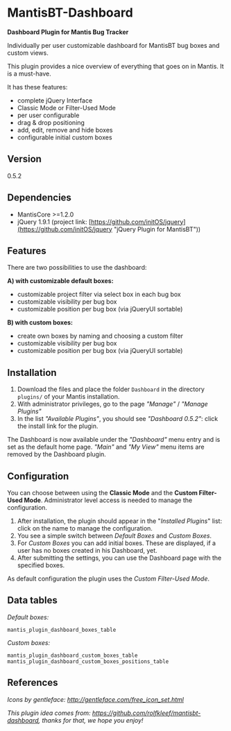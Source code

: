 MantisBT-Dashboard
==================

**Dashboard Plugin for Mantis Bug Tracker**

Individually per user customizable dashboard for MantisBT bug boxes and custom views.

This plugin provides a nice overview of everything that goes on in Mantis. It is a must-have.

It has these features:

- complete jQuery Interface
- Classic Mode or Filter-Used Mode
- per user configurable
- drag & drop positioning
- add, edit, remove and hide boxes
- configurable initial custom boxes

Version
-------

0.5.2

Dependencies
------------

- MantisCore >=1.2.0 
- jQuery 1.9.1 (project link: [https://github.com/initOS/jquery](https://github.com/initOS/jquery "jQuery Plugin for MantisBT"))

Features
----------

There are two possibilities to use the dashboard:
 
__A) with customizable default boxes:__
 
- customizable project filter via select box in each bug box  
- customizable visibility per bug box  
- customizable position per bug box (via jQueryUI sortable)  
		
__B) with custom boxes:__
 
- create own boxes by naming and choosing a custom filter  
- customizable visibility per bug box  
- customizable position per bug box (via jQueryUI sortable)  

Installation
------------

1. Download the files and place the folder `Dashboard` in the directory `plugins/` of your Mantis installation. 
2. With administrator privileges, go to the page *"Manage"* / *"Manage Plugins"*
3. In the list *"Available Plugins"*, you should see *"Dashboard 0.5.2"*: click the install link for the plugin.

The Dashboard is now available under the *"Dashboard"* menu entry and is set as the default home page. *"Main"* and *"My View"* menu items are removed by the Dashboard plugin.

Configuration
--------------

You can choose between using the **Classic Mode** and the **Custom Filter-Used Mode**. Administrator level access is needed to manage the configuration. 

1. After installation, the plugin should appear in the "*Installed Plugins*" list: click on the name to manage the configuration.
2. You see a simple switch between *Default Boxes* and *Custom Boxes*.
3. For *Custom Boxes* you can add initial boxes. These are displayed, if a user has no boxes created in his Dashboard, yet.
4. After submitting the settings, you can use the Dashboard page with the specified boxes.

As default configuration the plugin uses the *Custom Filter-Used Mode*.

Data tables
------------

_Default boxes:_

    mantis_plugin_dashboard_boxes_table

 
_Custom boxes:_

	mantis_plugin_dashboard_custom_boxes_table
	mantis_plugin_dashboard_custom_boxes_positions_table
 
References
-----------

*Icons by gentleface: http://gentleface.com/free_icon_set.html*

*This plugin idea comes from: https://github.com/rolfkleef/mantisbt-dashboard, thanks for that, we hope you enjoy!*

